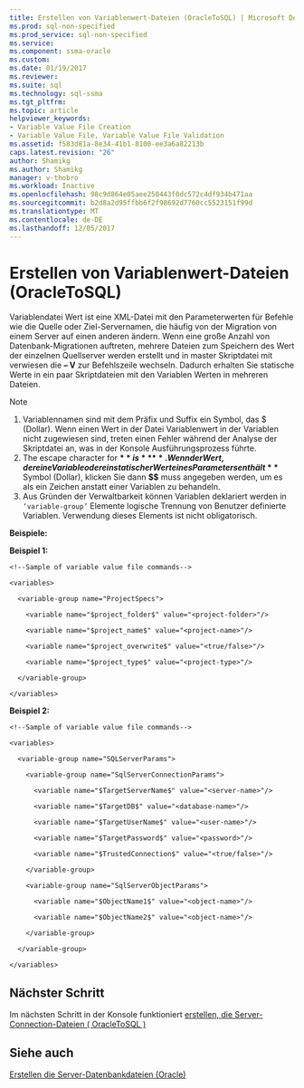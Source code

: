 ```yaml
---
title: Erstellen von Variablenwert-Dateien (OracleToSQL) | Microsoft Docs
ms.prod: sql-non-specified
ms.prod_service: sql-non-specified
ms.service: 
ms.component: ssma-oracle
ms.custom: 
ms.date: 01/19/2017
ms.reviewer: 
ms.suite: sql
ms.technology: sql-ssma
ms.tgt_pltfrm: 
ms.topic: article
helpviewer_keywords:
- Variable Value File Creation
- Variable Value File, Variable Value File Validation
ms.assetid: f583d81a-8e34-41b1-8100-ee3a6a82213b
caps.latest.revision: "26"
author: Shamikg
ms.author: Shamikg
manager: v-thobro
ms.workload: Inactive
ms.openlocfilehash: 98c9d864e05aee250443f0dc572c4df934b471aa
ms.sourcegitcommit: b2d8a2d95ffbb6f2f98692d7760cc5523151f99d
ms.translationtype: MT
ms.contentlocale: de-DE
ms.lasthandoff: 12/05/2017
---
```

# <a name="creating-variable-value-files-oracletosql"></a>Erstellen von Variablenwert-Dateien (OracleToSQL)
Variablendatei Wert ist eine XML-Datei mit den Parameterwerten für Befehle wie die Quelle oder Ziel-Servernamen, die häufig von der Migration von einem Server auf einen anderen ändern. Wenn eine große Anzahl von Datenbank-Migrationen auftreten, mehrere Dateien zum Speichern des Wert der einzelnen Quellserver werden erstellt und in master Skriptdatei mit verwiesen die **– V** zur Befehlszeile wechseln. Dadurch erhalten Sie statische Werte in ein paar Skriptdateien mit den Variablen Werten in mehreren Dateien.  
  
> [!NOTE]  
> 1.  Variablennamen sind mit dem Präfix und Suffix ein Symbol, das $ (Dollar). Wenn einen Wert in der Datei Variablenwert in der Variablen nicht zugewiesen sind, treten einen Fehler während der Analyse der Skriptdatei an, was in der Konsole Ausführungsprozess führte.  
> 2.  The escape character for **$** is **$$**. Wenn der Wert, der eine Variable oder ein statischer Wert eines Parameters enthält  **$**  Symbol (Dollar), klicken Sie dann  **$$**  muss angegeben werden, um es als ein Zeichen anstatt einer Variablen zu behandeln.  
> 3.  Aus Gründen der Verwaltbarkeit können Variablen deklariert werden in `‘variable-group’` Elemente logische Trennung von Benutzer definierte Variablen.  Verwendung dieses Elements ist nicht obligatorisch.  
  
**Beispiele:**  
  
**Beispiel 1:**  
  
```  
<!--Sample of variable value file commands-->  
  
<variables>  
  
  <variable-group name="ProjectSpecs">  
  
    <variable name="$project_folder$" value="<project-folder>"/>  
  
    <variable name="$project_name$" value="<project-name>"/>  
  
    <variable name="$project_overwrite$" value="<true/false>"/>  
  
    <variable name="$project_type$" value="<project-type>"/>  
  
  </variable-group>  
  
</variables>  
```  
**Beispiel 2:**  
  
```  
<!--Sample of variable value file commands-->  
  
<variables>  
  
  <variable-group name="SQLServerParams">  
  
    <variable-group name="SqlServerConnectionParams">  
  
      <variable name="$TargetServerName$" value="<server-name>"/>  
  
      <variable name="$TargetDB$" value="<database-name>"/>  
  
      <variable name="$TargetUserName$" value="<user-name>"/>  
  
      <variable name="$TargetPassword$" value="<password>"/>  
  
      <variable name="$TrustedConnection$" value="<true/false>"/>  
  
    </variable-group>  
  
    <variable-group name="SqlServerObjectParams">  
  
      <variable name="$ObjectName1$" value="<object-name>"/>  
  
      <variable name="$ObjectName2$" value="<object-name>"/>  
  
    </variable-group>  
  
  </variable-group>  
  
</variables>  
```  
  
## <a name="next-step"></a>Nächster Schritt  
Im nächsten Schritt in der Konsole funktioniert [erstellen, die Server-Connection-Dateien &#40; OracleToSQL &#41;](../../ssma/oracle/creating-the-server-connection-files-oracletosql.md)  
  
## <a name="see-also"></a>Siehe auch  
[Erstellen die Server-Datenbankdateien (Oracle)](http://msdn.microsoft.com/en-us/002f129e-0868-48ad-a4b4-c68b5007e12e)  
  
